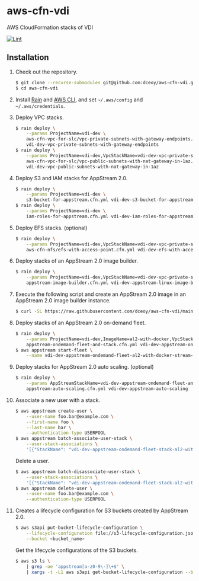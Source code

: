 aws-cfn-vdi
===========

AWS CloudFormation stacks of VDI

[![Lint](https://github.com/dceoy/aws-cfn-vdi/actions/workflows/lint.yml/badge.svg)](https://github.com/dceoy/aws-cfn-vdi/actions/workflows/lint.yml)

Installation
------------

1.  Check out the repository.

    ```sh
    $ git clone --recurse-submodules git@github.com:dceoy/aws-cfn-vdi.git
    $ cd aws-cfn-vdi
    ```

2.  Install [Rain](https://github.com/aws-cloudformation/rain) and [AWS CLI](https://aws.amazon.com/cli/), and set `~/.aws/config` and `~/.aws/credentials`.

3.  Deploy VPC stacks.

    ```sh
    $ rain deploy \
        --params ProjectName=vdi-dev \
        aws-cfn-vpc-for-slc/vpc-private-subnets-with-gateway-endpoints.cfn.yml \
        vdi-dev-vpc-private-subnets-with-gateway-endpoints
    $ rain deploy \
        --params ProjectName=vdi-dev,VpcStackName=vdi-dev-vpc-private-subnets-with-gateway-endpoints \
        aws-cfn-vpc-for-slc/vpc-public-subnets-with-nat-gateway-in-1az.cfn.yml \
        vdi-dev-vpc-public-subnets-with-nat-gateway-in-1az
    ```

4.  Deploy S3 and IAM stacks for AppStream 2.0.

    ```sh
    $ rain deploy \
        --params ProjectName=vdi-dev \
        s3-bucket-for-appstream.cfn.yml vdi-dev-s3-bucket-for-appstream
    $ rain deploy \
        --params ProjectName=vdi-dev \
        iam-roles-for-appstream.cfn.yml vdi-dev-iam-roles-for-appstream
    ```

5.  Deploy EFS stacks. (optional)

    ```sh
    $ rain deploy \
        --params ProjectName=vdi-dev,VpcStackName=vdi-dev-vpc-private-subnets-with-gateway-endpoints \
        aws-cfn-nfs/efs-with-access-point.cfn.yml vdi-dev-efs-with-access-point
    ```

6.  Deploy stacks of an AppStream 2.0 image builder.

    ```sh
    $ rain deploy \
        --params ProjectName=vdi-dev,VpcStackName=vdi-dev-vpc-private-subnets-with-gateway-endpoints,IamStackName=vdi-dev-iam-roles-for-appstream \
        appstream-image-builder.cfn.yml vdi-dev-appstream-linux-image-builder
    ```

7.  Execute the following script and create an AppStream 2.0 image in an AppStream 2.0 image builder instance.

    ```sh
    $ curl -SL https://raw.githubusercontent.com/dceoy/aws-cfn-vdi/main/create_al2_image.sh | bash
    ```

8.  Deploy stacks of an AppStream 2.0 on-demand fleet.

    ```sh
    $ rain deploy \
        --params ProjectName=vdi-dev,ImageName=al2-with-docker,VpcStackName=vdi-dev-vpc-private-subnets-with-gateway-endpoints,IamStackName=vdi-dev-iam-roles-for-appstream \
        appstream-ondemand-fleet-and-stack.cfn.yml vdi-dev-appstream-ondemand-fleet-and-stack
    $ aws appstream start-fleet \
        --name vdi-dev-appstream-ondemand-fleet-al2-with-docker-stream-standard-small
    ```

9.  Deploy stacks for AppStream 2.0 auto scaling. (optional)

    ```sh
    $ rain deploy \
        --params AppStreamStackName=vdi-dev-appstream-ondemand-fleet-and-stack,IamStackName=vdi-dev-iam-roles-for-appstream \
        appstream-auto-scaling.cfn.yml vdi-dev-appstream-auto-scaling
    ```

10. Associate a new user with a stack.

    ```sh
    $ aws appstream create-user \
        --user-name foo.bar@example.com \
        --first-name foo \
        --last-name bar \
        --authentication-type USERPOOL
    $ aws appstream batch-associate-user-stack \
        --user-stack-associations \
        '[{"StackName": "vdi-dev-appstream-ondemand-fleet-stack-al2-with-docker", "UserName": "foo.bar@example.com", "AuthenticationType": "USERPOOL", "SendEmailNotification": true}]'
    ```

    Delete a user.

    ```sh
    $ aws appstream batch-disassociate-user-stack \
        --user-stack-associations \
        '[{"StackName": "vdi-dev-appstream-ondemand-fleet-stack-al2-with-docker", "UserName": "foo.bar@example.com", "AuthenticationType": "USERPOOL", "SendEmailNotification": true}]'
    $ aws appstream delete-user \
        --user-name foo.bar@example.com \
        --authentication-type USERPOOL
    ```

11. Creates a lifecycle configuration for S3 buckets created by AppStream 2.0.

    ```sh
    $ aws s3api put-bucket-lifecycle-configuration \
        --lifecycle-configuration file://s3-lifecycle-configuration.json \
        --bucket <bucket_name>
    ```

    Get the lifecycle configurations of the S3 buckets.

    ```sh
    $ aws s3 ls \
        | grep -oe 'appstream[a-z0-9\-]\+$' \
        | xargs -t -L1 aws s3api get-bucket-lifecycle-configuration --bucket
    ```
